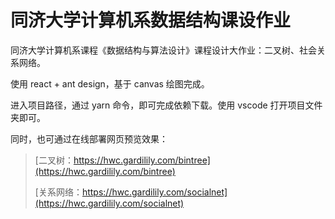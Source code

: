 # 同济大学计算机系数据结构课设作业

同济大学计算机系课程《数据结构与算法设计》课程设计大作业：二叉树、社会关系网络。

使用 react + ant design，基于 canvas 绘图完成。

进入项目路径，通过 yarn 命令，即可完成依赖下载。使用 vscode 打开项目文件夹即可。

同时，也可通过在线部署网页预览效果：

> [二叉树：https://hwc.gardilily.com/bintree](https://hwc.gardilily.com/bintree)
>
> [关系网络：https://hwc.gardilily.com/socialnet](https://hwc.gardilily.com/socialnet)
